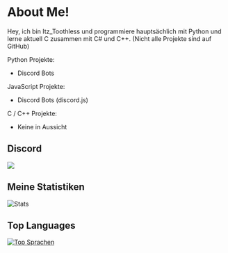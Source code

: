# About Me!

Hey, ich bin Itz_Toothless und programmiere hauptsächlich mit Python und lerne aktuell C zusammen mit C# und C++.
(Nicht alle Projekte sind auf GitHub)

Python Projekte:
- Discord Bots

JavaScript Projekte:
- Discord Bots (discord.js)

C / C++ Projekte:
- Keine in Aussicht

## Discord

![](https://discord.c99.nl/widget/theme-3/705557092802625576.png)

## Meine Statistiken
![Stats](https://github-readme-stats.vercel.app/api?username=Itz-Toothless&count_private=true&show_icons=true&theme=radical)

## Top Languages  
[![Top Sprachen](https://github-readme-stats.vercel.app/api/top-langs/?username=Itz-Toothless)](https://github.com/Itz-Toothless/github-readme-stats)

